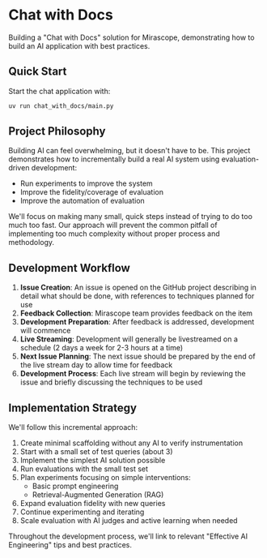 # Chat with Docs

Building a "Chat with Docs" solution for Mirascope, demonstrating how to build an AI application with best practices.

## Quick Start

Start the chat application with:

```bash
uv run chat_with_docs/main.py
```

## Project Philosophy

Building AI can feel overwhelming, but it doesn't have to be. This project demonstrates how to incrementally build a real AI system using evaluation-driven development:

- Run experiments to improve the system
- Improve the fidelity/coverage of evaluation
- Improve the automation of evaluation

We'll focus on making many small, quick steps instead of trying to do too much too fast. Our approach will prevent the common pitfall of implementing too much complexity without proper process and methodology.

## Development Workflow

1. **Issue Creation**: An issue is opened on the GitHub project describing in detail what should be done, with references to techniques planned for use
2. **Feedback Collection**: Mirascope team provides feedback on the item
3. **Development Preparation**: After feedback is addressed, development will commence
4. **Live Streaming**: Development will generally be livestreamed on a schedule (2 days a week for 2-3 hours at a time)
5. **Next Issue Planning**: The next issue should be prepared by the end of the live stream day to allow time for feedback
6. **Development Process**: Each live stream will begin by reviewing the issue and briefly discussing the techniques to be used

## Implementation Strategy

We'll follow this incremental approach:

1. Create minimal scaffolding without any AI to verify instrumentation
2. Start with a small set of test queries (about 3)
3. Implement the simplest AI solution possible
4. Run evaluations with the small test set
5. Plan experiments focusing on simple interventions:
   - Basic prompt engineering
   - Retrieval-Augmented Generation (RAG)
6. Expand evaluation fidelity with new queries
7. Continue experimenting and iterating
8. Scale evaluation with AI judges and active learning when needed

Throughout the development process, we'll link to relevant "Effective AI Engineering" tips and best practices.